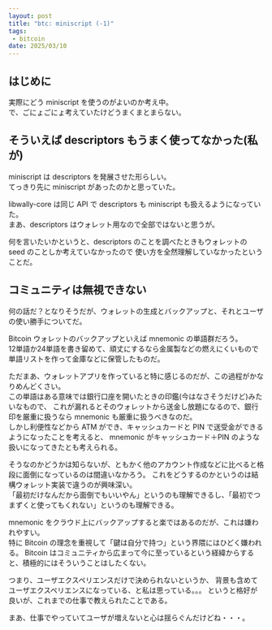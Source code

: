 ```yaml
---
layout: post
title: "btc: miniscript (-1)"
tags:
 - bitcoin
date: 2025/03/10
---
```


## はじめに

実際にどう miniscript を使うのがよいのか考え中。  
で、ごにょごにょ考えていたけどうまくまとまらない。

## そういえば descriptors もうまく使ってなかった(私が)

miniscript は descriptors を発展させた形らしい。  
てっきり先に miniscript があったのかと思っていた。

libwally-core は同じ API で descriptors も miniscript も扱えるようになっていた。  
まあ、descriptors はウォレット用なので全部ではないと思うが。

何を言いたいかというと、descriptors のことを調べたときもウォレットの seed のことしか考えていなかったので
使い方を全然理解していなかったということだ。

## コミュニティは無視できない

何の話だ？となりそうだが、ウォレットの生成とバックアップと、それとユーザの使い勝手についてだ。

Bitcoin ウォレットのバックアップといえば mnemonic の単語群だろう。  
12単語か24単語を書き留めて、頑丈にするなら金属製などの燃えにくいもので単語リストを作って金庫などに保管したものだ。

ただまあ、ウォレットアプリを作っていると特に感じるのだが、この過程がかなりめんどくさい。  
この単語はある意味では銀行口座を開いたときの印鑑(今はなさそうだけど)みたいなもので、
これが漏れるとそのウォレットから送金し放題になるので、銀行印を厳重に扱うなら mnemonic も厳重に扱うべきなのだ。  
しかし利便性などから ATM ができ、キャッシュカードと PIN で送受金ができるようになったことを考えると、
mnemonic がキャッシュカード＋PIN のような扱いになってきたとも考えられる。

そうなのかどうかは知らないが、ともかく他のアカウント作成などに比べると格段に面倒になっているのは間違いなかろう。
これをどうするのかというのは結構ウォレット実装で違うのが興味深い。  
「最初だけなんだから面倒でもいいやん」というのも理解できるし、「最初でつまずくと使ってもくれない」というのも理解できる。

mnemonic をクラウド上にバックアップすると楽ではあるのだが、これは嫌われやすい。  
特に Bitcoin の理念を重視して「鍵は自分で持つ」という界隈にはひどく嫌われる。
Bitcoin はコミュニティから広まって今に至っているという経緯からすると、積極的にはそういうことはしたくない。

つまり、ユーザエクスペリエンスだけで決められないというか、
背景も含めてユーザエクスペリエンスになっている、と私は思っている。。。
というと格好が良いが、これまでの仕事で教えられたことである。

まあ、仕事でやっていてユーザが増えないと心は揺らぐんだけどね・・・。
